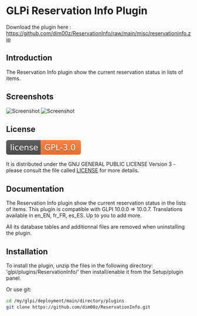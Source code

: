 # GLPi Reservation Info Plugin

Download the plugin here : https://github.com/dim00z/ReservationInfo/raw/main/misc/reservationinfo.zip

## Introduction

The Reservation Info plugin show the current reservation status in lists of items.

## Screenshots

![Screenshot](./misc/xxxxxxxxx.png)
![Screenshot](./misc/yyyyyyyyy.png)

## License

![license](./misc/GPLv3.0.svg)

It is distributed under the GNU GENERAL PUBLIC LICENSE Version 3 - please consult the file called [LICENSE](https://raw.githubusercontent.com/dim00z/ReservationInfo/main/LICENSE) for more details.

## Documentation

The Reservation Info plugin show the current reservation status in the lists of items.
This plugin is compatible with GLPI 10.0.0 => 10.0.7. Translations available in en_EN, fr_FR, es_ES. Up to you to add more.

All its database tables and additionnal files are removed when uninstalling the plugin.

## Installation

To install the plugin, unzip the files in the following directory:
'glpi/plugins/ReservationInfo/'
then install/enable it from the Setup/plugin panel.

Or use git:

```sh
cd /my/glpi/deployment/main/directory/plugins
git clone https://github.com/dim00z/ReservationInfo.git
```
